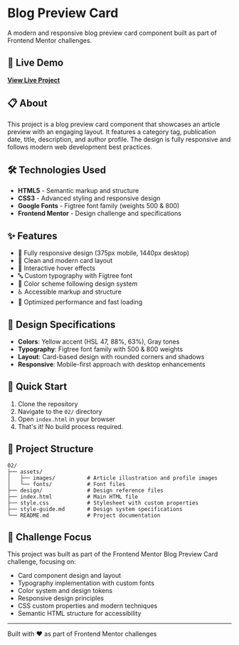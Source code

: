 # Blog Preview Card

A modern and responsive blog preview card component built as part of Frontend Mentor challenges.

## 🔗 Live Demo

**[View Live Project](https://collection2.onrender.com/)**

## 📋 About

This project is a blog preview card component that showcases an article preview with an engaging layout. It features a category tag, publication date, title, description, and author profile. The design is fully responsive and follows modern web development best practices.

## 🛠️ Technologies Used

- **HTML5** - Semantic markup and structure
- **CSS3** - Advanced styling and responsive design
- **Google Fonts** - Figtree font family (weights 500 & 800)
- **Frontend Mentor** - Design challenge and specifications

## ✨ Features

- 📱 Fully responsive design (375px mobile, 1440px desktop)
- 🎨 Clean and modern card layout
- 🎯 Interactive hover effects
- 🔤 Custom typography with Figtree font
- 🎨 Color scheme following design system
- ♿ Accessible markup and structure
- 🚀 Optimized performance and fast loading

## 🎨 Design Specifications

- **Colors**: Yellow accent (HSL 47, 88%, 63%), Gray tones
- **Typography**: Figtree font family with 500 & 800 weights
- **Layout**: Card-based design with rounded corners and shadows
- **Responsive**: Mobile-first approach with desktop enhancements

## 🚀 Quick Start

1. Clone the repository
2. Navigate to the `02/` directory
3. Open `index.html` in your browser
4. That's it! No build process required.

## 📁 Project Structure

```
02/
├── assets/
│   ├── images/          # Article illustration and profile images
│   └── fonts/           # Font files
├── design/              # Design reference files
├── index.html           # Main HTML file
├── style.css            # Stylesheet with custom properties
├── style-guide.md       # Design system specifications
└── README.md            # Project documentation
```

## 🎯 Challenge Focus

This project was built as part of the Frontend Mentor Blog Preview Card challenge, focusing on:
- Card component design and layout
- Typography implementation with custom fonts
- Color system and design tokens
- Responsive design principles
- CSS custom properties and modern techniques
- Semantic HTML structure for accessibility

---

Built with ❤️ as part of Frontend Mentor challenges